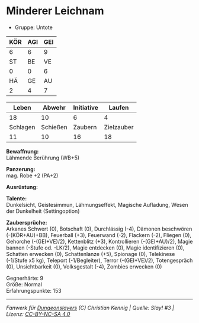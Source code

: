 # Minderer Leichnam  
- Gruppe: Untote  

| KÖR | AGI | GEI |  
| --- | --- | --- |  
| 6   | 6   | 9   |
| ST  | BE  | VE  |  
| 0   | 0   | 6   |
| HÄ  | GE  | AU  |  
| 2   | 4   | 7   |


| Leben    | Abwehr   | Initiative | Laufen     |
| -------- | -------- | ---------- | ---------- |
| 18       | 10       | 6          | 4          |
| Schlagen | Schießen | Zaubern    | Zielzauber |
| 11       | 10       | 16         | 18         |

**Bewaffnung:**  
Lähmende Berührung (WB+5)

**Panzerung:**  
mag. Robe +2 (PA+2)

**Ausrüstung:**  


**Talente:**  
Dunkelsicht, Geistesimmun, Lähmungseffekt, Magische Aufladung, Wesen der Dunkelheit (Settingoption)

**Zaubersprüche:**  
Arkanes Schwert (0), Botschaft (0), Durchlässig (-4), Dämonen beschwören (-(KÖR+AU)+BB), Feuerball (+3), Feuerwand (-2), Flackern (-2), Fliegen (0), Gehorche (-(GEI+VE)/2), Kettenblitz (+3), Kontrollieren (-(GEI+AU)/2), Magie bannen (-Stufe od. -LK/2), Magie entdecken (0), Magie identifizieren (0), Schatten erwecken (0), Schattenlanze (+5), Spionage (0), Telekinese (-1/Stufe x5 kg), Teleport (-1/Begleiter), Terror (-(GEI+VE)/2), Totengespräch (0), Unsichtbarkeit (0), Volksgestalt (-4), Zombies erwecken (0)

Gegnerhärte: 9  
Größe: Normal  
Erfahrungspunkte: 153  



___
*Fanwerk für [Dungeonslayers](https://www.dungeonslayers.net/) (C) Christian Kennig | Quelle: Slay! #3 | Lizenz: [CC-BY-NC-SA 4.0](https://creativecommons.org/licenses/by-nc-sa/4.0/deed.de)*
